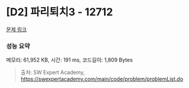 # [D2] 파리퇴치3 - 12712 

[문제 링크](https://swexpertacademy.com/main/code/problem/problemDetail.do?contestProbId=AXuARWAqDkQDFARa) 

### 성능 요약

메모리: 61,952 KB, 시간: 191 ms, 코드길이: 1,809 Bytes



> 출처: SW Expert Academy, https://swexpertacademy.com/main/code/problem/problemList.do